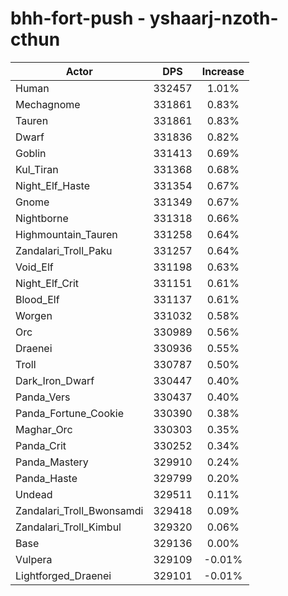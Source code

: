 # bhh-fort-push - yshaarj-nzoth-cthun
| Actor | DPS | Increase |
|---|:---:|:---:|
|Human|332457|1.01%|
|Mechagnome|331861|0.83%|
|Tauren|331861|0.83%|
|Dwarf|331836|0.82%|
|Goblin|331413|0.69%|
|Kul_Tiran|331368|0.68%|
|Night_Elf_Haste|331354|0.67%|
|Gnome|331349|0.67%|
|Nightborne|331318|0.66%|
|Highmountain_Tauren|331258|0.64%|
|Zandalari_Troll_Paku|331257|0.64%|
|Void_Elf|331198|0.63%|
|Night_Elf_Crit|331151|0.61%|
|Blood_Elf|331137|0.61%|
|Worgen|331032|0.58%|
|Orc|330989|0.56%|
|Draenei|330936|0.55%|
|Troll|330787|0.50%|
|Dark_Iron_Dwarf|330447|0.40%|
|Panda_Vers|330437|0.40%|
|Panda_Fortune_Cookie|330390|0.38%|
|Maghar_Orc|330303|0.35%|
|Panda_Crit|330252|0.34%|
|Panda_Mastery|329910|0.24%|
|Panda_Haste|329799|0.20%|
|Undead|329511|0.11%|
|Zandalari_Troll_Bwonsamdi|329418|0.09%|
|Zandalari_Troll_Kimbul|329320|0.06%|
|Base|329136|0.00%|
|Vulpera|329109|-0.01%|
|Lightforged_Draenei|329101|-0.01%|

